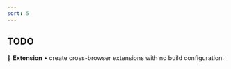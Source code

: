 ```yaml
---
sort: 5
---
```


## TODO

**🧩 Extension** • create cross-browser extensions with no build configuration.

